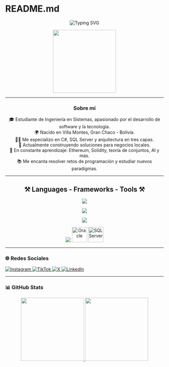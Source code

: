 # README.md
<p align="center">
  <img src="https://readme-typing-svg.demolab.com?font=Noto+Sans&weight=600&pause=1000&color=007ACC&center=true&vCenter=true&width=435&lines=Hola%2C+soy+Alex+Cerezo+%F0%9F%98%8E" alt="Typing SVG">
</p>

<div align="center">
  <img height="200" src="https://media.giphy.com/media/ao9DUiTKH60XS/giphy.gif"/>
</div>

---

<h3 align="center">Sobre mí</h3>
<p align="center">
🎓 Estudiante de Ingeniería en Sistemas, apasionado por el desarrollo de software y la tecnología.<br>
🌍 Nacido en Villa Montes, Gran Chaco - Bolivia.<br>
👨‍💻 Me especializo en C#, SQL Server y arquitectura en tres capas.<br>
🚀 Actualmente construyendo soluciones para negocios locales.<br>
🧠 En constante aprendizaje: Ethereum, Solidity, teoría de conjuntos, AI y más.<br>
📚 Me encanta resolver retos de programación y estudiar nuevos paradigmas.
</p>

---

<h2 align="center">⚒️ Languages - Frameworks - Tools ⚒️</h2>

<div align="center">

<!-- Lenguajes de Programación -->
<img src="https://skillicons.dev/icons?i=javascript,html,css,python,cs,php,cpp,solidity" /><br>

<!-- Frameworks -->
<img src="https://skillicons.dev/icons?i=laravel,react,vue" /><br>

<!-- Herramientas / IDEs -->
<img src="https://skillicons.dev/icons?i=visualstudio,vscode,arduino,github,androidstudio" /><br>

<!-- Bases de Datos -->
<img src="https://skillicons.dev/icons?i=mysql" />
<img height="48" width="48" src="https://cdn.jsdelivr.net/gh/devicons/devicon/icons/oracle/oracle-original.svg" alt="Oracle" title="Oracle"/>
<img height="48" width="48" src="https://cdn.jsdelivr.net/gh/devicons/devicon/icons/microsoftsqlserver/microsoftsqlserver-plain.svg" alt="SQL Server" title="SQL Server"/>

</div>

---

### 🌐 Redes Sociales
<p align="left">
  <a href="https://www.instagram.com/alexmercerostras/?__pwa=1" target="_blank">
    <img src="https://img.shields.io/badge/Instagram-E4405F?style=for-the-badge&logo=instagram&logoColor=white" alt="Instagram">
  </a>
  <a href="https://www.tiktok.com/@ac_exploit?is_from_webapp=1&sender_device=pc" target="_blank">
    <img src="https://img.shields.io/badge/TikTok-000000?style=for-the-badge&logo=tiktok&logoColor=white" alt="TikTok">
  </a>
  <a href="https://x.com/AlexCerezo74640?t=8UY6iXI78LKmgRzsfGx-Cg&s=09" target="_blank">
    <img src="https://img.shields.io/badge/Twitter-1DA1F2?style=for-the-badge&logo=twitter&logoColor=white" alt="X">
  </a>
  <a href="https://www.linkedin.com/in/alex-cerezo-296897354?utm_source=share&utm_campaign=share_via&utm_content=profile&utm_medium=android_app" target="_blank">
    <img src="https://img.shields.io/badge/LinkedIn-0077B5?style=for-the-badge&logo=linkedin&logoColor=white" alt="LinkedIn">
  </a>
</p>

---

### 📊 GitHub Stats
<div align="center">
  <a href="https://github.com/anuraghazra/github-readme-stats">
    <img height="200" src="https://github-readme-stats.vercel.app/api?username=mercer3014&show_icons=true&theme=gotham" />
  </a>
  <a href="https://github.com/anuraghazra/github-readme-stats">
    <img height="200" src="https://github-readme-stats.vercel.app/api/top-langs/?username=mercer3014&layout=compact&langs_count=8&hide=jupyter%20notebook&card_width=330&theme=gotham" />
  </a>
</div>
